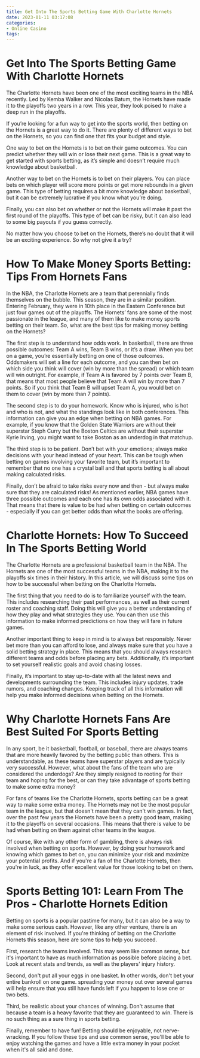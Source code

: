 ```yaml
---
title: Get Into The Sports Betting Game With Charlotte Hornets
date: 2023-01-11 03:17:08
categories:
- Online Casino
tags:
---
```



#  Get Into The Sports Betting Game With Charlotte Hornets

The Charlotte Hornets have been one of the most exciting teams in the NBA recently. Led by Kemba Walker and Nicolas Batum, the Hornets have made it to the playoffs two years in a row. This year, they look poised to make a deep run in the playoffs.

If you’re looking for a fun way to get into the sports world, then betting on the Hornets is a great way to do it. There are plenty of different ways to bet on the Hornets, so you can find one that fits your budget and style.

One way to bet on the Hornets is to bet on their game outcomes. You can predict whether they will win or lose their next game. This is a great way to get started with sports betting, as it’s simple and doesn’t require much knowledge about basketball.

Another way to bet on the Hornets is to bet on their players. You can place bets on which player will score more points or get more rebounds in a given game. This type of betting requires a bit more knowledge about basketball, but it can be extremely lucrative if you know what you’re doing.

Finally, you can also bet on whether or not the Hornets will make it past the first round of the playoffs. This type of bet can be risky, but it can also lead to some big payouts if you guess correctly.

No matter how you choose to bet on the Hornets, there’s no doubt that it will be an exciting experience. So why not give it a try?

#  How To Make Money Sports Betting: Tips From Hornets Fans

In the NBA, the Charlotte Hornets are a team that perennially finds themselves on the bubble. This season, they are in a similar position. Entering February, they were in 10th place in the Eastern Conference but just four games out of the playoffs. The Hornets’ fans are some of the most passionate in the league, and many of them like to make money sports betting on their team. So, what are the best tips for making money betting on the Hornets?

The first step is to understand how odds work. In basketball, there are three possible outcomes: Team A wins, Team B wins, or it’s a draw. When you bet on a game, you’re essentially betting on one of those outcomes. Oddsmakers will set a line for each outcome, and you can then bet on which side you think will cover (win by more than the spread) or which team will win outright. For example, if Team A is favored by 7 points over Team B, that means that most people believe that Team A will win by more than 7 points. So if you think that Team B will upset Team A, you would bet on them to cover (win by more than 7 points).

The second step is to do your homework. Know who is injured, who is hot and who is not, and what the standings look like in both conferences. This information can give you an edge when betting on NBA games. For example, if you know that the Golden State Warriors are without their superstar Steph Curry but the Boston Celtics are without their superstar Kyrie Irving, you might want to take Boston as an underdog in that matchup.

The third step is to be patient. Don’t bet with your emotions; always make decisions with your head instead of your heart. This can be tough when betting on games involving your favorite team, but it’s important to remember that no one has a crystal ball and that sports betting is all about making calculated risks.

Finally, don’t be afraid to take risks every now and then - but always make sure that they are calculated risks! As mentioned earlier, NBA games have three possible outcomes and each one has its own odds associated with it. That means that there is value to be had when betting on certain outcomes - especially if you can get better odds than what the books are offering.

#  Charlotte Hornets: How To Succeed In The Sports Betting World

The Charlotte Hornets are a professional basketball team in the NBA. The Hornets are one of the most successful teams in the NBA, making it to the playoffs six times in their history. In this article, we will discuss some tips on how to be successful when betting on the Charlotte Hornets.

The first thing that you need to do is to familiarize yourself with the team. This includes researching their past performances, as well as their current roster and coaching staff. Doing this will give you a better understanding of how they play and what strategies they use. You can then use this information to make informed predictions on how they will fare in future games.

Another important thing to keep in mind is to always bet responsibly. Never bet more than you can afford to lose, and always make sure that you have a solid betting strategy in place. This means that you should always research different teams and odds before placing any bets. Additionally, it’s important to set yourself realistic goals and avoid chasing losses.

Finally, it’s important to stay up-to-date with all the latest news and developments surrounding the team. This includes injury updates, trade rumors, and coaching changes. Keeping track of all this information will help you make informed decisions when betting on the Hornets.

#  Why Charlotte Hornets Fans Are Best Suited For Sports Betting

In any sport, be it basketball, football, or baseball, there are always teams that are more heavily favored by the betting public than others. This is understandable, as these teams have superstar players and are typically very successful. However, what about the fans of the team who are considered the underdogs? Are they simply resigned to rooting for their team and hoping for the best, or can they take advantage of sports betting to make some extra money?

For fans of teams like the Charlotte Hornets, sports betting can be a great way to make some extra money. The Hornets may not be the most popular team in the league, but that doesn't mean that they can't win games. In fact, over the past few years the Hornets have been a pretty good team, making it to the playoffs on several occasions. This means that there is value to be had when betting on them against other teams in the league.

Of course, like with any other form of gambling, there is always risk involved when betting on sports. However, by doing your homework and knowing which games to bet on, you can minimize your risk and maximize your potential profits. And if you're a fan of the Charlotte Hornets, then you're in luck, as they offer excellent value for those looking to bet on them.

#  Sports Betting 101: Learn From The Pros - Charlotte Hornets Edition

Betting on sports is a popular pastime for many, but it can also be a way to make some serious cash. However, like any other venture, there is an element of risk involved. If you're thinking of betting on the Charlotte Hornets this season, here are some tips to help you succeed.

First, research the teams involved. This may seem like common sense, but it's important to have as much information as possible before placing a bet. Look at recent stats and trends, as well as the players' injury history.

Second, don't put all your eggs in one basket. In other words, don't bet your entire bankroll on one game. spreading your money out over several games will help ensure that you still have funds left if you happen to lose one or two bets.

Third, be realistic about your chances of winning. Don't assume that because a team is a heavy favorite that they are guaranteed to win. There is no such thing as a sure thing in sports betting.

Finally, remember to have fun! Betting should be enjoyable, not nerve-wracking. If you follow these tips and use common sense, you'll be able to enjoy watching the games and have a little extra money in your pocket when it's all said and done.